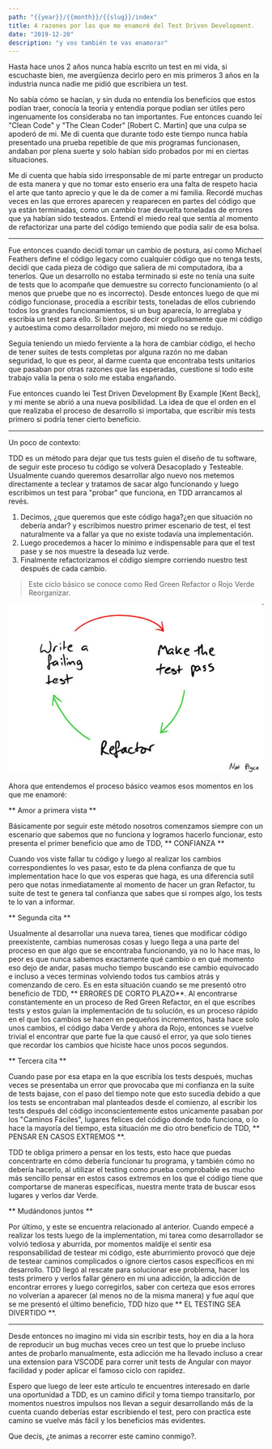 ```yaml
---
path: "{{year}}/{{month}}/{{slug}}/index"
title: 4 razones por las que me enamoré del Test Driven Development.
date: "2019-12-20"
description: "y vos también te vas enamorar"
---
```


Hasta hace unos 2 años nunca había escrito un test en mi vida, si escuchaste bien, me avergüenza decirlo pero en mis primeros 3 años en la industria nunca nadie me pidió que escribiera un test.

No sabía cómo se hacían, y sin duda no entendía los beneficios que estos podían traer, conocía la teoría y entendía porque podían ser útiles pero ingenuamente los consideraba no tan importantes.
Fue entonces cuando leí "Clean Code" y "The Clean Coder" [Robert C. Martin] que una culpa se apoderó de mi. Me di cuenta que durante todo este tiempo nunca había presentado una prueba repetible de que mis programas funcionasen, andaban por plena suerte y solo habían sido probados por mi en ciertas situaciones.

Me di cuenta que había sido irresponsable de mi parte entregar un producto de esta manera y que no tomar esto enserio era una falta de respeto hacia el arte que tanto aprecio y que le da de comer a mi familia.
Recordé muchas veces en las que errores aparecen y reaparecen en partes del código que ya están terminadas, como un cambio trae devuelta toneladas de errores que ya habían sido testeados.
Entendí el miedo real que sentía al momento de refactorizar una parte del código temiendo que podía salir de esa bolsa.

---

Fue entonces cuando decidí tomar un cambio de postura, así como Michael Feathers define el código legacy como cualquier código que no tenga tests, decidí que cada pieza de código que saliera de mi computadora, iba a tenerlos. Que un desarrollo no estaba terminado si este no tenía una suite de tests que lo acompañe que demuestre su correcto funcionamiento (o al menos que pruebe que no es incorrecto). Desde entonces luego de que mi código funcionase, procedía a escribir tests, toneladas de ellos cubriendo todos los grandes funcionamientos, si un bug aparecía, lo arreglaba y escribía un test para ello. Si bien puedo decir orgullosamente que mi código y autoestima como desarrollador mejoro, mi miedo no se redujo.

Seguía teniendo un miedo ferviente a la hora de cambiar código, el hecho de tener suites de tests completas por alguna razón no me daban seguridad, lo que es peor, al darme cuenta que encontraba tests unitarios que pasaban por otras razones que las esperadas, cuestione si todo este trabajo valía la pena o solo me estaba engañando.

Fue entonces cuando lei Test Driven Development By Example [Kent Beck], y mi mente se abrió a una nueva posibilidad. La idea de que el orden en el que realizaba el proceso de desarrollo si importaba, que escribir mis tests primero si podría tener cierto beneficio.

---

Un poco de contexto:

TDD es un método para dejar que tus tests guíen el diseño de tu software, de seguir este proceso tu código se volverá Desacoplado y Testeable. Usualmente cuando queremos desarrollar algo nuevo nos metemos directamente a teclear y tratamos de sacar algo funcionando y luego escribimos un test para "probar" que funciona, en TDD arrancamos al revés.

1. Decimos, ¿que queremos que este código haga?¿en que situación no debería andar? y escribimos nuestro primer escenario de test, el test naturalmente va a fallar ya que no existe todavía una implementación.
2. Luego procedemos a hacer lo mínimo e indispensable para que el test pase y se nos muestre la deseada luz verde.
3. Finalmente refactorizamos el código siempre corriendo nuestro test después de cada cambio.

> Este ciclo básico se conoce como Red Green Refactor o Rojo Verde Reorganizar.

![Red Green Refactor](./red-green-refactor.jpg)

Ahora que entendemos el proceso básico veamos esos momentos en los que me enamoré:

** Amor a primera vista **

Básicamente por seguir este método nosotros comenzamos siempre con un escenario que sabemos que no funciona y logramos hacerlo funcionar, esto presenta el primer beneficio que amo de TDD, ** CONFIANZA **

Cuando vos viste fallar tu código y luego al realizar los cambios correspondientes lo ves pasar, esto te da plena confianza de que tu implementation hace lo que vos esperas que haga, es una diferencia sutil pero que notas inmediatamente al momento de hacer un gran Refactor, tu suite de test te genera tal confianza que sabes que si rompes algo, los tests te lo van a informar.

** Segunda cita **

Usualmente al desarrollar una nueva tarea, tienes que modificar código preexistente, cambias numerosas cosas y luego llega a una parte del proceso en que algo que se encontraba funcionando, ya no lo hace mas, lo peor es que nunca sabemos exactamente qué cambio o en qué momento eso dejo de andar, pasas mucho tiempo buscando ese cambio equivocado e incluso a veces terminas volviendo todos tus cambios atrás y comenzando de cero.
Es en esta situación cuando se me presentó otro beneficio de TDD, ** ERRORES DE CORTO PLAZO**. Al encontrarse constantemente en un proceso de Red Green Refactor, en el que escribes tests y estos guían la implementación de tu solución, es un proceso rápido en el que los cambios se hacen en pequeños incrementos, hasta hace solo unos cambios, el código daba Verde y ahora da Rojo, entonces se vuelve trivial el encontrar que parte fue la que causó el error, ya que solo tienes que recordar los cambios que hiciste hace unos pocos segundos.

** Tercera cita **

Cuando pase por esa etapa en la que escribía los tests después, muchas veces se presentaba un error que provocaba que mi confianza en la suite de tests bajase, con el paso del tiempo note que esto sucedía debido a que los tests se encontraban mal planteados desde el comienzo, al escribir los tests después del código inconscientemente estos unicamente pasaban por los "Caminos Fáciles", lugares felices del código donde todo funciona, o lo hace la mayoría del tiempo, esta situación me dio otro beneficio de TDD, ** PENSAR EN CASOS EXTREMOS **.

TDD te obliga primero a pensar en los tests, esto hace que puedas concentrarte en cómo debería funcionar tu programa, y también cómo no debería hacerlo, al utilizar el testing como prueba comprobable es mucho más sencillo pensar en estos casos extremos en los que el código tiene que comportarse de maneras específicas, nuestra mente trata de buscar esos lugares y verlos dar Verde.

** Mudándonos juntos **

Por último, y este se encuentra relacionado al anterior. Cuando empecé a realizar los tests luego de la implementation, mi tarea como desarrollador se volvió tediosa y aburrida, por momentos maldije el sentir esa responsabilidad de testear mi código, este aburrimiento provocó que deje de testear caminos complicados o ignore ciertos casos específicos en mi desarrollo. TDD llegó al rescate para solucionar ese problema, hacer los tests primero y verlos fallar género en mi una adicción, la adicción de encontrar errores y luego corregirlos, saber con certeza que esos errores no volverían a aparecer (al menos no de la misma manera) y fue aquí que se me presentó el último beneficio, TDD hizo que ** EL TESTING SEA DIVERTIDO **.

---

Desde entonces no imagino mi vida sin escribir tests, hoy en dia a la hora de reproducir un bug muchas veces creo un test que lo pruebe incluso antes de probarlo manualmente,
esta adicción me ha llevado incluso a crear una extension para VSCODE para correr unit tests de Angular con mayor facilidad y poder aplicar el famoso ciclo con rapidez.

Espero que luego de leer este artículo te encuentres interesado en darle una oportunidad a TDD, es un camino difícil y toma tiempo transitarlo, por momentos nuestros impulsos nos llevan a seguir desarrollando más de la cuenta cuando deberías estar escribiendo el test, pero con practica este camino se vuelve más fácil y los beneficios más evidentes.

Que decís, ¿te animas a recorrer este camino conmigo?.
